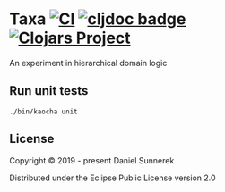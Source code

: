 # Taxa [![CI](https://github.com/kardan/taxa/workflows/CI/badge.svg)](https://github.com/kardan/taxa/actions) [![cljdoc badge](https://cljdoc.org/badge/org.clojars.kardan/taxa)](https://cljdoc.org/d/org.clojars.kardan/taxa/CURRENT) [![Clojars Project](https://img.shields.io/clojars/v/org.clojars.kardan/taxa.svg)](https://clojars.org/org.clojars.kardan/taxa)

An experiment in hierarchical domain logic

## Run unit tests
```
./bin/kaocha unit
```

## License
Copyright © 2019 - present Daniel Sunnerek

Distributed under the Eclipse Public License version 2.0
